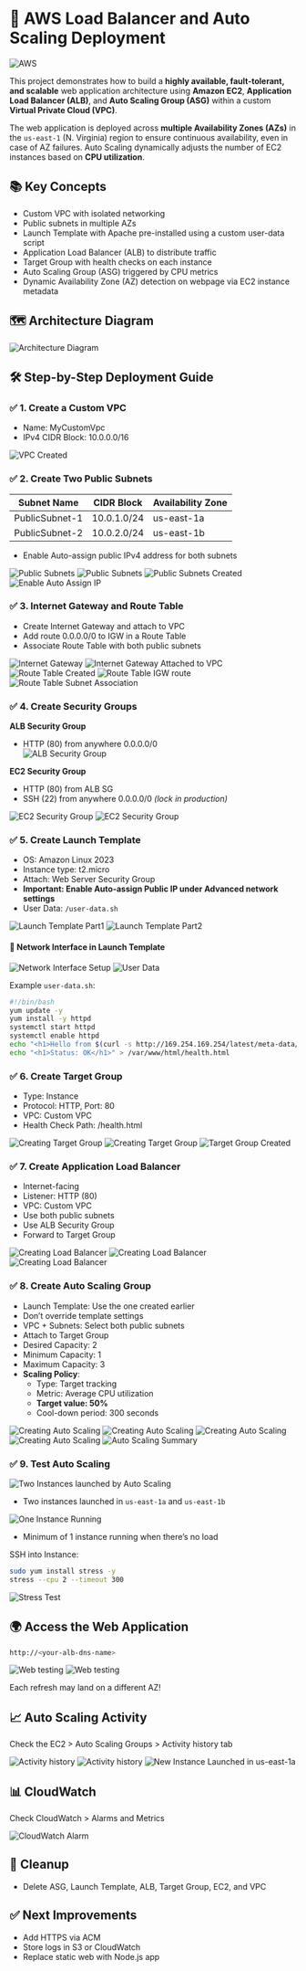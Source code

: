 # 🚀 AWS Load Balancer and Auto Scaling Deployment

![AWS](https://img.shields.io/badge/AWS-AutoScaling-orange)

This project demonstrates how to build a **highly available, fault-tolerant, and scalable** web application architecture using **Amazon EC2**, **Application Load Balancer (ALB)**, and **Auto Scaling Group (ASG)** within a custom **Virtual Private Cloud (VPC)**.

The web application is deployed across **multiple Availability Zones (AZs)** in the `us-east-1` (N. Virginia) region to ensure continuous availability, even in case of AZ failures. Auto Scaling dynamically adjusts the number of EC2 instances based on **CPU utilization**.

## 📚 Key Concepts

- Custom VPC with isolated networking
- Public subnets in multiple AZs
- Launch Template with Apache pre-installed using a custom user-data script
- Application Load Balancer (ALB) to distribute traffic
- Target Group with health checks on each instance
- Auto Scaling Group (ASG) triggered by CPU metrics
- Dynamic Availability Zone (AZ) detection on webpage via EC2 instance metadata

## 🗺️ Architecture Diagram

![Architecture Diagram](./auto-scaling-diagram.png)

## 🛠️ Step-by-Step Deployment Guide

### ✅ 1. Create a Custom VPC

- Name: MyCustomVpc
- IPv4 CIDR Block: 10.0.0.0/16

![VPC Created](./screenshots/vpc-created.png)

### ✅ 2. Create Two Public Subnets

| Subnet Name    | CIDR Block  | Availability Zone |
| -------------- | ----------- | ----------------- |
| PublicSubnet-1 | 10.0.1.0/24 | us-east-1a        |
| PublicSubnet-2 | 10.0.2.0/24 | us-east-1b        |

- Enable Auto-assign public IPv4 address for both subnets

![Public Subnets](./screenshots/public-subnets-1.png)
![Public Subnets](./screenshots/public-subnets-2.png)
![Public Subnets Created](./screenshots/public-subnets-created.png)
![Enable Auto Assign IP](./screenshots/enable-auto-ip.png)

### ✅ 3. Internet Gateway and Route Table

- Create Internet Gateway and attach to VPC
- Add route 0.0.0.0/0 to IGW in a Route Table
- Associate Route Table with both public subnets

![Internet Gateway](./screenshots/internet-gateway-created.png)
![Internet Gateway Attached to VPC](./screenshots/internet-gateway-attach.png)
![Route Table Created](./screenshots/route-table-created.png)
![Route Table IGW route](./screenshots/route-table-attached-IGW.png)
![Route Table Subnet Association](./screenshots/route-table-asso-Subnet.png)

### ✅ 4. Create Security Groups

**ALB Security Group**

- HTTP (80) from anywhere 0.0.0.0/0  
  ![ALB Security Group](./screenshots/alb-security-group.png)

**EC2 Security Group**

- HTTP (80) from ALB SG
- SSH (22) from anywhere 0.0.0.0/0 _(lock in production)_

![EC2 Security Group](./screenshots/ec2-security-group.png)
![EC2 Security Group](./screenshots/ec2-security-group-2.png)

### ✅ 5. Create Launch Template

- OS: Amazon Linux 2023
- Instance type: t2.micro
- Attach: Web Server Security Group
- **Important: Enable Auto-assign Public IP under Advanced network settings**
- User Data: `/user-data.sh`

![Launch Template Part1](./screenshots/launch-template-1.png)
![Launch Template Part2](./screenshots/launch-template-2.png)

#### 🔧 Network Interface in Launch Template

![Network Interface Setup](./screenshots/launch-template-network.png)
![User Data](./screenshots/user-script.png)

Example `user-data.sh`:

```bash
#!/bin/bash
yum update -y
yum install -y httpd
systemctl start httpd
systemctl enable httpd
echo "<h1>Hello from $(curl -s http://169.254.169.254/latest/meta-data/placement/availability-zone)</h1>" > /var/www/html/index.html
echo "<h1>Status: OK</h1>" > /var/www/html/health.html
```

### ✅ 6. Create Target Group

- Type: Instance
- Protocol: HTTP, Port: 80
- VPC: Custom VPC
- Health Check Path: /health.html

![Creating Target Group](./screenshots/target-group-1.png)
![Creating Target Group](./screenshots/target-group.png)
![Target Group Created](./screenshots/target-group-created.png)

### ✅ 7. Create Application Load Balancer

- Internet-facing
- Listener: HTTP (80)
- VPC: Custom VPC
- Use both public subnets
- Use ALB Security Group
- Forward to Target Group

![Creating Load Balancer](./screenshots/load-balancer-1.png)
![Creating Load Balancer](./screenshots/load-balancer-2.png)
![Creating Load Balancer](./screenshots/load-balancer-3.png)

### ✅ 8. Create Auto Scaling Group

- Launch Template: Use the one created earlier
- Don’t override template settings
- VPC + Subnets: Select both public subnets
- Attach to Target Group
- Desired Capacity: 2
- Minimum Capacity: 1
- Maximum Capacity: 3
- **Scaling Policy**:
  - Type: Target tracking
  - Metric: Average CPU utilization
  - **Target value: 50%**
  - Cool-down period: 300 seconds

![Creating Auto Scaling](./screenshots/auto-scaling-1.png)
![Creating Auto Scaling](./screenshots/auto-scaling-2.png)
![Creating Auto Scaling](./screenshots/auto-scaling-3.png)
![Creating Auto Scaling](./screenshots/auto-scaling-4.png)
![Auto Scaling Summary](./screenshots/auto-scaling-summary.png)

### ✅ 9. Test Auto Scaling

![Two Instances launched by Auto Scaling](./screenshots/instance-launched-by-autoscaling.png)

- Two instances launched in `us-east-1a` and `us-east-1b`

![One Instance Running](./screenshots/one-instance-running.png)

- Minimum of 1 instance running when there’s no load

SSH into Instance:

```bash
sudo yum install stress -y
stress --cpu 2 --timeout 300
```

![Stress Test](./screenshots/stress-test.png)

## 🌍 Access the Web Application

```bash
http://<your-alb-dns-name>
```

![Web testing](./screenshots/test-webapp-1a.png)
![Web testing](./screenshots/test-webapp-1b.png)

Each refresh may land on a different AZ!

## 📈 Auto Scaling Activity

Check the EC2 > Auto Scaling Groups > Activity history tab

![Activity history](./screenshots/activity-history-1.png)
![Activity history](./screenshots/activity-history-2.png)
![New Instance Launched in us-east-1a](./screenshots/new-instance-launched-again.png)

## 📊 CloudWatch

Check CloudWatch > Alarms and Metrics

![CloudWatch Alarm](./screenshots/cloud-watch-alarm.png)

## 🧹 Cleanup

- Delete ASG, Launch Template, ALB, Target Group, EC2, and VPC

## ✅ Next Improvements

- Add HTTPS via ACM
- Store logs in S3 or CloudWatch
- Replace static web with Node.js app
